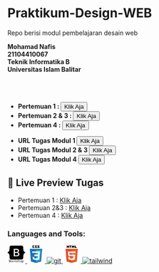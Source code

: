 # Praktikum-Design-WEB
Repo berisi modul pembelajaran desain web

<b>
    Mohamad Nafis<br>
    21104410067<br>
    Teknik Informatika B<br>
    Universitas Islam Balitar<br>
</b>
<br><br><br>

 <ul>
        <li><b>Pertemuan 1 : </b><a href="https://codepen.io/collection/oEpPma" target="_blank"><button>Klik Aja</button></a></li>
        <li><b>Pertemuan 2 & 3 : </b><a href="https://codepen.io/collection/PYZdLq" target="_blank"><button>Klik Aja</button></a></li>
        <li><b>Pertemuan 4 : </b><a href="https://codepen.io/collection/rxpqvz" target="_blank"><button>Klik Aja</button></a></li>
 </ul>


 <ul>
        <li><b>URL Tugas Modul 1 </b><a href="https://github.com/NafMn/bocchi_the_rock_html_only" target="_blank"><button>Klik Aja</button></a></li>
        <li><b>URL Tugas Modul 2 & 3 </b><a href="https://github.com/NafMn/Bocchi-the-rock-x-Bootstrap" target="_blank"><button>Klik Aja</button></a></li>
        <li><b>URL Tugas Modul 4 </b><a href="#"><button>Klik Aja</button></a></li>
 </ul>
 
 ## 🔗 Live Preview Tugas

- Pertemuan 1 : [Klik Aja](https://codepen.io/collection/oEpPma)
- Pertemuan 2&3 : [Klik Aja](https://codepen.io/collection/PYZdLq)
- Pertemuan 4 : [Klik Aja](https://codepen.io/collection/rxpqvz)
 
 

<h3 align="left">Languages and Tools:</h3>
<p align="left"> <a href="https://getbootstrap.com" target="_blank" rel="noreferrer"> <img src="https://raw.githubusercontent.com/devicons/devicon/master/icons/bootstrap/bootstrap-plain-wordmark.svg" alt="bootstrap" width="40" height="40"/> </a> <a href="https://www.w3schools.com/css/" target="_blank" rel="noreferrer"> <img src="https://raw.githubusercontent.com/devicons/devicon/master/icons/css3/css3-original-wordmark.svg" alt="css3" width="40" height="40"/> </a> <a href="https://git-scm.com/" target="_blank" rel="noreferrer"> <img src="https://www.vectorlogo.zone/logos/git-scm/git-scm-icon.svg" alt="git" width="40" height="40"/> </a> <a href="https://www.w3.org/html/" target="_blank" rel="noreferrer"> <img src="https://raw.githubusercontent.com/devicons/devicon/master/icons/html5/html5-original-wordmark.svg" alt="html5" width="40" height="40"/> </a> <a href="https://tailwindcss.com/" target="_blank" rel="noreferrer"> <img src="https://www.vectorlogo.zone/logos/tailwindcss/tailwindcss-icon.svg" alt="tailwind" width="40" height="40"/> </a> </p>

